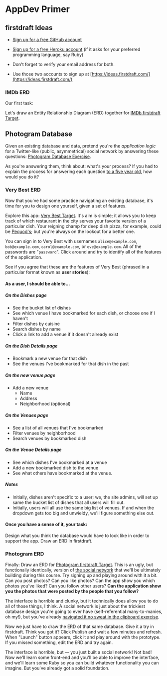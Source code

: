 # AppDev Primer
 
## firstdraft Ideas

 - [Sign up for a free GitHub account](https://github.com/join)
 
 - [Sign up for a free Heroku account](https://signup.heroku.com/) (if it asks for your preferred programming language, say Ruby)
 
 - Don't forget to verify your email address for both.
 
 - Use those two accounts to sign up at [https://ideas.firstdraft.com/](https://ideas.firstdraft.com/)
 
### IMDb ERD

Our first task:
 
Let's draw an Entity Relationship Diagram (ERD) together for [IMDb firstdraft Target](https://appdev-primer-imdb.herokuapp.com/).

## Photogram Database

Given an existing database and data, pretend you're the _application logic_ for a Twitter-like (public, asymmetrical) social network by answering these questions: [Photogram Database Exercise](https://docs.google.com/spreadsheets/d/104IDD206ubqloGZbjtSUAYwfOsFpiC6bQ3C11Re57M4/edit#gid=0).

As you're answering them, think about: what's your process? If you had to explain the process for answering each question [to a five year old](https://vimeo.com/27060669), how would you do it?
 
### Very Best ERD

Now that you've had some practice navigating an existing database, it's time for you to design one yourself, given a set of features.
 
Explore this app: [Very Best Target](http://very-best-demo-pr-3.herokuapp.com/). It's aim is simple; it allows you to keep track of which restaurant in the city serves your favorite version of a particular dish. Your reigning champ for deep dish pizza, for example, could be [Pequod's](http://pequodspizza.com/); but you're always on the lookout for a better one.
 
You can sign in to Very Best with usernames `alice@example.com`, `bob@example.com`, `carol@example.com`, or `eve@example.com`. All of the passwords are "`password`". Click around and try to identify all of the features of the application.
 
See if you agree that these are the features of Very Best (phrased in a particular format known as **user stories**):
    
#### As a user, I should be able to...

##### On the Dishes page

 - See the bucket list of dishes
 - See which venue I have bookmarked for each dish, or choose one if I haven't
 - Filter dishes by cuisine
 - Search dishes by name
 - Click a link to add a venue if it doesn't already exist

##### On the Dish Details page

 - Bookmark a new venue for that dish
 - See the venues I've bookmarked for that dish in the past

##### On the new venue page

 - Add a new venue
   - Name
   - Address
   - Neighborhood (optional)

##### On the Venues page

 - See a list of all venues that I've bookmarked
 - Filter venues by neighborhood
 - Search venues by bookmarked dish

##### On the Venue Details page

 - See which dishes I've bookmarked at a venue
 - Add a new bookmarked dish to the venue
 - See what others have bookmarked at the venue.

##### Notes

 - Initially, dishes aren't specific to a user; we, the site admins, will set up same the bucket list of dishes that all users will fill out.
 - Initially, users will all use the same big list of venues. If and when the dropdown gets too big and unwieldy, we'll figure something else out.
  
#### Once you have a sense of it, your task:
 
Design what you think the database would have to look like in order to support the app. Draw an ERD in firstdraft.
 
### Photogram ERD

Finally: Draw an ERD for [Photogram firstdraft Target](https://appdev-primer-photogram.herokuapp.com/users/sign_up). This is an ugly, but functionally identically, version of [the social network](http://photogram-final-target.herokuapp.com/) that we'll be ultimately building during this course. Try signing up and playing around with it a bit. Can you post photos? Can you like photos? Can the app show you which photos you've liked? Can you follow other users? **Can the application show you the photos that were posted by the people that you follow?**

The interface is horrible and clunky, but it technically does allow you to do all of those things, I think. A social network is just about the trickiest database design you're going to ever have (self-referential many-to-manies, oh  my!), but you've already [navigated it no sweat in the clipboard exercise](#photogram-database).

Now we just have to draw the ERD of that same database. Give it a try in firstdraft. Think you got it? Click Publish and wait a few minutes and refresh. When "Launch" button appears, click it and play around with the prototype. If you missed something, edit the ERD and try again.

The interface is horrible, but — you just built a social network! Not bad! Now we'll learn some front-end and you'll be able to improve the interface, and we'll learn some Ruby so you can build whatever functionality you can imagine. But you've already got a solid foundation.